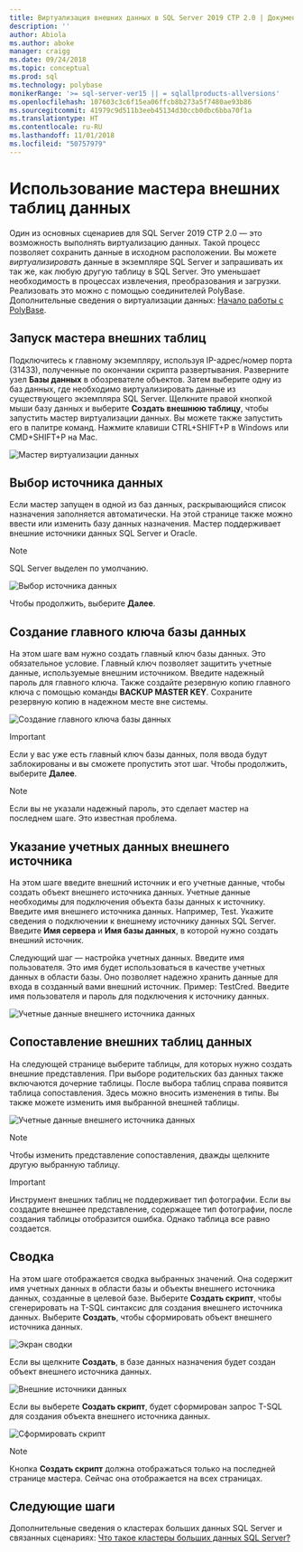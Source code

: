 ```yaml
---
title: Виртуализация внешних данных в SQL Server 2019 CTP 2.0 | Документация Майкрософт
description: ''
author: Abiola
ms.author: aboke
manager: craigg
ms.date: 09/24/2018
ms.topic: conceptual
ms.prod: sql
ms.technology: polybase
monikerRange: '>= sql-server-ver15 || = sqlallproducts-allversions'
ms.openlocfilehash: 107603c3c6f15ea06ffcb8b273a5f7480ae93b86
ms.sourcegitcommit: 41979c9d511b3eeb45134d30ccb0dbc6bba70f1a
ms.translationtype: HT
ms.contentlocale: ru-RU
ms.lasthandoff: 11/01/2018
ms.locfileid: "50757979"
---
```

# <a name="use-the-data-external-table-wizard-with-external-tables"></a>Использование мастера внешних таблиц данных

Один из основных сценариев для SQL Server 2019 CTP 2.0 — это возможность выполнять виртуализацию данных. Такой процесс позволяет сохранить данные в исходном расположении. Вы можете *виртуализировать* данные в экземпляре SQL Server и запрашивать их так же, как любую другую таблицу в SQL Server. Это уменьшает необходимость в процессах извлечения, преобразования и загрузки. Реализовать это можно с помощью соединителей PolyBase. Дополнительные сведения о виртуализации данных: [Начало работы с PolyBase](polybase-guide.md).

## <a name="start-the-external-table-wizard"></a>Запуск мастера внешних таблиц

Подключитесь к главному экземпляру, используя IP-адрес/номер порта (31433), полученные по окончании скрипта развертывания. Разверните узел **Базы данных** в обозревателе объектов. Затем выберите одну из баз данных, где необходимо виртуализировать данные из существующего экземпляра SQL Server. Щелкните правой кнопкой мыши базу данных и выберите **Создать внешнюю таблицу**, чтобы запустить мастер виртуализации данных. Вы можете также запустить его в палитре команд. Нажмите клавиши CTRL+SHIFT+P в Windows или CMD+SHIFT+P на Mac.

![Мастер виртуализации данных](media/data-virtualization/virtualize-data-wizard.png)
## <a name="select-a-data-source"></a>Выбор источника данных

Если мастер запущен в одной из баз данных, раскрывающийся список назначения заполняется автоматически. На этой странице также можно ввести или изменить базу данных назначения. Мастер поддерживает внешние источники данных SQL Server и Oracle.

> [!NOTE]
>SQL Server выделен по умолчанию.


![Выбор источника данных](media/data-virtualization/select-data-source.png)

Чтобы продолжить, выберите **Далее**.

## <a name="create-a-database-master-key"></a>Создание главного ключа базы данных

На этом шаге вам нужно создать главный ключ базы данных. Это обязательное условие. Главный ключ позволяет защитить учетные данные, используемые внешним источником. Введите надежный пароль для главного ключа. Также создайте резервную копию главного ключа с помощью команды **BACKUP MASTER KEY**. Сохраните резервную копию в надежном месте вне системы.

![Создание главного ключа базы данных](media/data-virtualization/virtualize-data-master-key.png)

> [!IMPORTANT]
> Если у вас уже есть главный ключ базы данных, поля ввода будут заблокированы и вы сможете пропустить этот шаг. Чтобы продолжить, выберите **Далее**.

> [!NOTE]
> Если вы не указали надежный пароль, это сделает мастер на последнем шаге. Это известная проблема.

## <a name="enter-external-data-source-credentials"></a>Указание учетных данных внешнего источника

На этом шаге введите внешний источник и его учетные данные, чтобы создать объект внешнего источника данных. Учетные данные необходимы для подключения объекта базы данных к источнику. Введите имя внешнего источника данных. Например, Test. Укажите сведения о подключении к внешнему источнику данных SQL Server. Введите **Имя сервера** и **Имя базы данных**, в которой нужно создать внешний источник.

Следующий шаг — настройка учетных данных. Введите имя пользователя. Это имя будет использоваться в качестве учетных данных в области базы. Оно позволяет надежно хранить данные для входа в созданный вами внешний источник. Пример: TestCred. Введите имя пользователя и пароль для подключения к источнику данных.

![Учетные данные внешнего источника данных](media/data-virtualization/data-source-credentials.png)

## <a name="external-data-table-mapping"></a>Сопоставление внешних таблиц данных

На следующей странице выберите таблицы, для которых нужно создать внешние представления. При выборе родительских баз данных также включаются дочерние таблицы. После выбора таблиц справа появится таблица сопоставления. Здесь можно вносить изменения в типы. Вы также можете изменить имя выбранной внешней таблицы.

![Учетные данные внешнего источника данных](media/data-virtualization/data-table-mapping.png)

> [!NOTE]
>Чтобы изменить представление сопоставления, дважды щелкните другую выбранную таблицу.

> [!IMPORTANT]
>Инструмент внешних таблиц не поддерживает тип фотографии. Если вы создадите внешнее представление, содержащее тип фотографии, после создания таблицы отобразится ошибка. Однако таблица все равно создается.

## <a name="summary"></a>Сводка

На этом шаге отображается сводка выбранных значений. Она содержит имя учетных данных в области базы и объекты внешнего источника данных, созданные в целевой базе. Выберите **Создать скрипт**, чтобы сгенерировать на T-SQL синтаксис для создания внешнего источника данных. Выберите **Создать**, чтобы сформировать объект внешнего источника данных.

![Экран сводки](media/data-virtualization/virtualize-data-summary.png)

Если вы щелкните **Создать**, в базе данных назначения будет создан объект внешнего источника данных.

![Внешние источники данных](media/data-virtualization/external-data-sources.png)

Если вы выберете **Создать скрипт**, будет сформирован запрос T-SQL для создания объекта внешнего источника данных.

![Сформировать скрипт](media/data-virtualization/generated-script.png)

> [!NOTE]
> Кнопка **Создать скрипт** должна отображаться только на последней странице мастера. Сейчас она отображается на всех страницах.

## <a name="next-steps"></a>Следующие шаги

Дополнительные сведения о кластерах больших данных SQL Server и связанных сценариях: [Что такое кластеры больших данных SQL Server?](../../big-data-cluster/big-data-cluster-overview.md)
